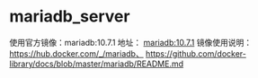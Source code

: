 # mariadb_server

使用官方镜像：mariadb:10.7.1
地址： [mariadb:10.7.1](https://hub.docker.com/layers/library/mariadb/10.7.1/images/sha256-1a09a9175c80d49ccbcbcc821472449bc4f83169d8393296736eaac9180d5484?context=explore)
镜像使用说明： https://hub.docker.com/_/mariadb、 https://github.com/docker-library/docs/blob/master/mariadb/README.md
